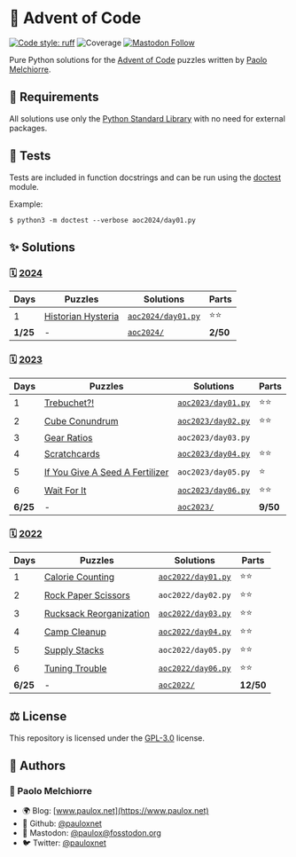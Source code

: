 # 🌠 Advent of Code

[![Code style: ruff](https://img.shields.io/badge/code%20style-ruff-000000.svg)](https://github.com/astral-sh/ruff)
![Coverage](https://img.shields.io/badge/coverage-100%25-success)
[![Mastodon Follow](https://img.shields.io/mastodon/follow/000129461?domain=https%3A%2F%2Ffosstodon.org)](https://fosstodon.org/@paulox)

Pure Python solutions for the [Advent of Code](https://adventofcode.com/) puzzles written by [Paolo Melchiorre](https://github.com/pauloxnet/).

## 🧩 Requirements

All solutions use only the [Python Standard Library](https://docs.python.org/3/library/index.html) with no need for external packages.

## 🔬 Tests

Tests are included in function docstrings and can be run using the [doctest](https://docs.python.org/3/library/doctest.html) module.

Example:

```shell
$ python3 -m doctest --verbose aoc2024/day01.py
```

## ✨ Solutions

### 🗓️ [2024](https://adventofcode.com/2024)

| Days     | Puzzles                                                                | Solutions                               | Parts    |
| -------- | ---------------------------------------------------------------------- | --------------------------------------- | -------- |
| 1        | [Historian Hysteria](https://adventofcode.com/2024/day/1)              | [`aoc2024/day01.py`](/aoc2024/day01.py) | ⭐⭐     |
| **1/25** | -                                                                      | [`aoc2024/`](/aoc2024/)                 | **2/50** |

### 🗓️ [2023](https://adventofcode.com/2023)

| Days     | Puzzles                                                                | Solutions                               | Parts    |
| -------- | ---------------------------------------------------------------------- | --------------------------------------- | -------- |
| 1        | [Trebuchet?!](https://adventofcode.com/2023/day/1)                     | [`aoc2023/day01.py`](/aoc2023/day01.py) | ⭐⭐     |
| 2        | [Cube Conundrum](https://adventofcode.com/2023/day/2)                  | [`aoc2023/day02.py`](/aoc2023/day02.py) | ⭐⭐     |
| 3        | [Gear Ratios](https://adventofcode.com/2023/day/3)                     | `aoc2023/day03.py`                      |          |
| 4        | [Scratchcards](https://adventofcode.com/2023/day/4)                    | [`aoc2023/day04.py`](/aoc2023/day04.py) | ⭐⭐     |
| 5        | [If You Give A Seed A Fertilizer](https://adventofcode.com/2023/day/5) | `aoc2023/day05.py`                      | ⭐       |
| 6        | [Wait For It](https://adventofcode.com/2023/day/6)                     | [`aoc2023/day06.py`](/aoc2023/day06.py) | ⭐⭐     |
| **6/25** | -                                                                      | [`aoc2023/`](/aoc2023/)                 | **9/50** |

### 🗓️ [2022](https://adventofcode.com/2022)

| Days     | Puzzles                                                        | Solutions                               | Parts     |
| -------- | -------------------------------------------------------------- | --------------------------------------- | --------- |
| 1        | [Calorie Counting](https://adventofcode.com/2022/day/1)        | [`aoc2022/day01.py`](/aoc2022/day01.py) | ⭐⭐      |
| 2        | [Rock Paper Scissors](https://adventofcode.com/2022/day/2)     | `aoc2022/day02.py`                      | ⭐⭐      |
| 3        | [Rucksack Reorganization](https://adventofcode.com/2022/day/3) | [`aoc2022/day03.py`](/aoc2022/day03.py) | ⭐⭐      |
| 4        | [Camp Cleanup](https://adventofcode.com/2022/day/4)            | [`aoc2022/day04.py`](/aoc2022/day04.py) | ⭐⭐      |
| 5        | [Supply Stacks](https://adventofcode.com/2022/day/5)           | `aoc2022/day05.py`                      | ⭐⭐      |
| 6        | [Tuning Trouble](https://adventofcode.com/2022/day/6)          | [`aoc2022/day06.py`](/aoc2022/day06.py) | ⭐⭐      |
| **6/25** | -                                                              | [`aoc2022/`](/aoc2022/)                 | **12/50** |

## ⚖️ License

This repository is licensed under the [GPL-3.0](/LICENSE.md) license.

## 👥 Authors

### 👤 Paolo Melchiorre

-   🌍 Blog: [www.paulox.net](https://www.paulox.net)
-   🐙 Github: [@pauloxnet](https://github.com/pauloxnet)
-   🦣 Mastodon: [@paulox@fosstodon.org](https://fosstodon.org/@paulox)
-   🐦️ Twitter: [@pauloxnet](https://twitter.com/pauloxnet)
